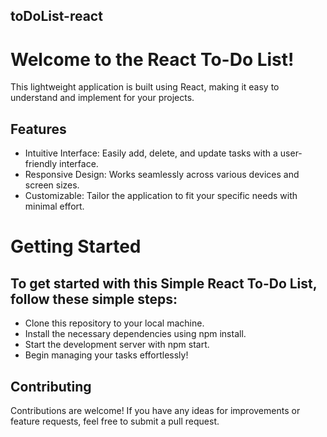 ## toDoList-react

# Welcome to the React To-Do List! 

This lightweight application is built using React, making it easy to understand and implement for your projects.

## Features

* Intuitive Interface: Easily add, delete, and update tasks with a user-friendly interface.
* Responsive Design: Works seamlessly across various devices and screen sizes.
* Customizable: Tailor the application to fit your specific needs with minimal effort.

# Getting Started

## To get started with this Simple React To-Do List, follow these simple steps:

* Clone this repository to your local machine.
* Install the necessary dependencies using npm install.
* Start the development server with npm start.
* Begin managing your tasks effortlessly!

## Contributing
Contributions are welcome! If you have any ideas for improvements or feature requests, feel free to submit a pull request.

